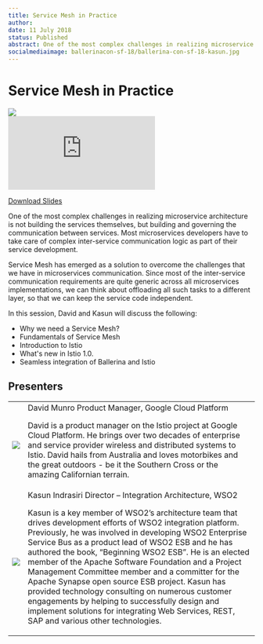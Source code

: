 ```yaml
---
title: Service Mesh in Practice
author:
date: 11 July 2018
status: Published
abstract: One of the most complex challenges in realizing microservice architecture is not building the services themselves, but building and governing the communication between services.
socialmediaimage: ballerinacon-sf-18/ballerina-con-sf-18-kasun.jpg
---
```

<script src="/js/ballerina-form.js?03"></script><link rel="stylesheet" href="/css/webinar-page.css"></link><link rel="stylesheet" href="/css/ballerinacon-page.css"></link>

<div class="col-xs-12 col-sm-12 col-md-9 col-lg-9" style="padding:0;">
<h1>Service Mesh in Practice</h1>
</div>
<div class="col-xs-12 col-sm-12 col-md-3 col-lg-3" style="padding:0;">
<a href="https://con.ballerina.io/" target="_blank"><img class="cInlineLogo" src="https://con.ballerina.io/wp-content/themes/ballerinacon/images/bcon-logo.png"/></a>
</div>
<div class="col-xs-12 col-sm-12 col-md-12 col-lg-12 cConVideoContainer">
<div class="embed-responsive embed-responsive-16by9">
<iframe class="embed-responsive-item" src="https://www.youtube.com/embed/IpgMucMhm0g" frameborder="0" allow="autoplay; encrypted-media" allowfullscreen></iframe>
</div>
</div>

<div class="clearfix"></div>

<a class="cBallerina-io-Home-main-download-button cGuidesDownloadButton cDownloadSlides" target="_blank" href="https://www.slideshare.net/ballerinaslides/service-mesh-in-practice">Download Slides</a>

<div class="clearfix"></div>

One of the most complex challenges in realizing microservice architecture is not building the services themselves, but building and governing the communication between services. Most microservices developers have to take care of complex inter-service communication logic as part of their service development.

Service Mesh has emerged as a solution to overcome the challenges that we have in microservices communication. Since most of the inter-service communication requirements are quite generic across all microservices implementations, we can think about offloading all such tasks to a different layer, so that we can keep the service code independent.

In this session, David and Kasun will discuss the following:

- Why we need a Service Mesh?
- Fundamentals of Service Mesh
- Introduction to Istio
- What's new in Istio 1.0.
- Seamless integration of Ballerina and Istio


## Presenters

<table class="cWebinarPresenter">
    <tr>
        <td class="cWebinarPresenterPic"><img src="//con.ballerina.io/wp-content/themes/ballerinacon/images/speakers/dave.jpg"/></td>
        <td class="cWebinarPresenterBio">
      <span class="cPresenterName">David Munro</span>
      <span class="cPresenterTitle">Product Manager, Google Cloud Platform</span>
       <p>David is a product manager on the Istio project at Google Cloud Platform. He brings over two decades of enterprise and service provider wireless and distributed systems to Istio. David hails from Australia and loves motorbikes and the great outdoors - be it the Southern Cross or the amazing Californian terrain.</p>
       </tr>
       <tr>
           <td class="cWebinarPresenterPic"><img src="//con.ballerina.io/wp-content/themes/ballerinacon/images/speakers/kasun.jpg"/></td>
           <td class="cWebinarPresenterBio">
         <span class="cPresenterName">Kasun Indrasiri</span>
         <span class="cPresenterTitle">Director – Integration Architecture, WSO2</span>
          <p>Kasun is a key member of WSO2’s architecture team that drives development efforts of WSO2 integration platform. Previously, he was involved in developing WSO2 Enterprise Service Bus as a product lead of WSO2 ESB and he has authored the book, “Beginning WSO2 ESB”. He is an elected member of the Apache Software Foundation and a Project Management Committee member and a committer for the Apache Synapse open source ESB project. Kasun has provided technology consulting on numerous customer engagements by helping to successfully design and implement solutions for integrating Web Services, REST, SAP and various other technologies.</p>
          </tr>

</table>

</div>
</div>
